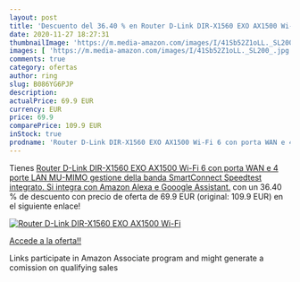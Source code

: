 ```yaml
---
layout: post
title: 'Descuento del 36.40 % en Router D-Link DIR-X1560 EXO AX1500 Wi-Fi'
date: 2020-11-27 18:27:31
thumbnailImage: 'https://m.media-amazon.com/images/I/41Sb52Z1oLL._SL200_.jpg'
images: [ 'https://m.media-amazon.com/images/I/41Sb52Z1oLL._SL200_.jpg' ]
comments: true
category: ofertas
author: ring
slug: B086YG6PJP
description:
actualPrice: 69.9 EUR
currency: EUR
price: 69.9
comparePrice: 109.9 EUR
inStock: true
prodname: 'Router D-Link DIR-X1560 EXO AX1500 Wi-Fi 6 con porta WAN e 4 porte LAN  MU-MIMO  gestione della banda SmartConnect  Speedtest integrato. Si integra con Amazon Alexa e Gooogle Assistant.'
---
```


Tienes [Router D-Link DIR-X1560 EXO AX1500 Wi-Fi 6 con porta WAN e 4 porte LAN  MU-MIMO  gestione della banda SmartConnect  Speedtest integrato. Si integra con Amazon Alexa e Gooogle Assistant.](https://www.amazon.it/dp/B086YG6PJP/?tag=tolees00-21) con un 36.40 % de descuento con precio de oferta de 69.9 EUR (original: 109.9 EUR) en el siguiente enlace!

[![Router D-Link DIR-X1560 EXO AX1500 Wi-Fi](https://m.media-amazon.com/images/I/41Sb52Z1oLL._SL200_.jpg)](https://www.amazon.it/dp/B086YG6PJP/?tag=tolees00-21)

[Accede a la oferta!!](https://www.amazon.it/dp/B086YG6PJP/?tag=tolees00-21)

Links participate in Amazon Associate program and might generate a comission on qualifying sales


